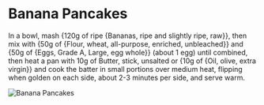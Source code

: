 # Banana Pancakes

In a bowl, mash {120g of ripe {Bananas, ripe and slightly ripe, raw}}, then mix with {50g of {Flour, wheat, all-purpose, enriched, unbleached}} and {50g of {Eggs, Grade A, Large, egg whole}} (about 1 egg) until combined, then heat a pan with 10g of Butter, stick, unsalted or {10g of {Oil, olive, extra virgin}} and cook the batter in small portions over medium heat, flipping when golden on each side, about 2-3 minutes per side, and serve warm. 

![Banana Pancakes](../../MealPlanner/meals/images/bananapancakes.jpg)